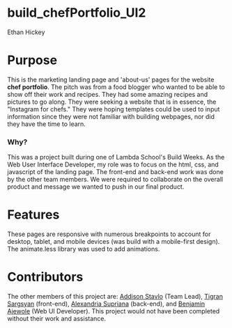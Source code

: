 # build_chefPortfolio_UI2
Ethan Hickey

# Purpose
This is the marketing landing page and 'about-us' pages for the website **chef portfolio**. The pitch was from a food blogger who wanted to be able to show off their work and recipes. They had some amazing recipes and pictures to go along. They were seeking a website that is in essence, the "Instagram for chefs." They were hoping templates could be used to input information since they were not familiar with building webpages, nor did they have the time to learn. 

### Why?
This was a project built during one of Lambda School's Build Weeks. As the Web User Interface Developer, my role was to focus on the html, css, and javascript of the landing page. The front-end and back-end work was done by the other team members. We were required to collaborate on the overall product and message we wanted to push in our final product. 

# Features
These pages are responsive with numerous breakpoints to account for desktop, tablet, and mobile devices (was build with a mobile-first design). The animate.less library was used to add animations. 

# Contributors
The other members of this project are: [Addison Stavlo][0] (Team Lead), [Tigran Sargsyan][1] (front-end), [Alexandria Supriana][2] (back-end), and [Benjamin Ajewole][3] (Web UI Developer). This project would not have been completed without their work and assistance. 

[0]:https://github.com/Addison-Stavlo
[1]: https://github.com/umbur
[2]: https://github.com/asupriana
[3]: https://github.com/Rexben001